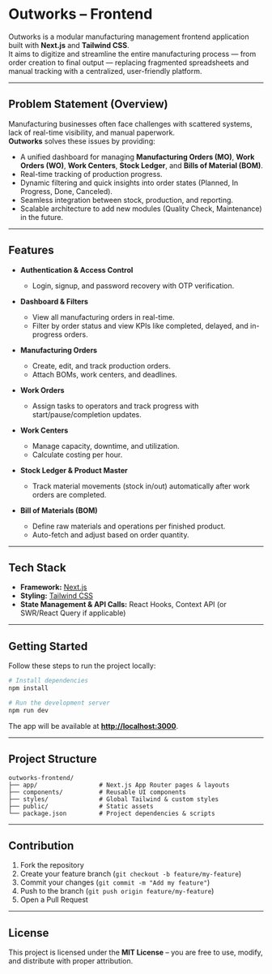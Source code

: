 # Outworks – Frontend

Outworks is a modular manufacturing management frontend application built with **Next.js** and **Tailwind CSS**.  
It aims to digitize and streamline the entire manufacturing process — from order creation to final output — replacing fragmented spreadsheets and manual tracking with a centralized, user-friendly platform.

---

## Problem Statement (Overview)

Manufacturing businesses often face challenges with scattered systems, lack of real-time visibility, and manual paperwork.  
**Outworks** solves these issues by providing:

- A unified dashboard for managing **Manufacturing Orders (MO)**, **Work Orders (WO)**, **Work Centers**, **Stock Ledger**, and **Bills of Material (BOM)**.
- Real-time tracking of production progress.
- Dynamic filtering and quick insights into order states (Planned, In Progress, Done, Canceled).
- Seamless integration between stock, production, and reporting.
- Scalable architecture to add new modules (Quality Check, Maintenance) in the future.

---

## Features

- **Authentication & Access Control**  
  - Login, signup, and password recovery with OTP verification.

- **Dashboard & Filters**  
  - View all manufacturing orders in real-time.  
  - Filter by order status and view KPIs like completed, delayed, and in-progress orders.

- **Manufacturing Orders**  
  - Create, edit, and track production orders.  
  - Attach BOMs, work centers, and deadlines.

- **Work Orders**  
  - Assign tasks to operators and track progress with start/pause/completion updates.

- **Work Centers**  
  - Manage capacity, downtime, and utilization.  
  - Calculate costing per hour.

- **Stock Ledger & Product Master**  
  - Track material movements (stock in/out) automatically after work orders are completed.

- **Bill of Materials (BOM)**  
  - Define raw materials and operations per finished product.  
  - Auto-fetch and adjust based on order quantity.

---

## Tech Stack

- **Framework:** [Next.js](https://nextjs.org/)
- **Styling:** [Tailwind CSS](https://tailwindcss.com/)
- **State Management & API Calls:** React Hooks, Context API (or SWR/React Query if applicable)

---

## Getting Started

Follow these steps to run the project locally:

```bash
# Install dependencies
npm install

# Run the development server
npm run dev
```

The app will be available at **[http://localhost:3000](http://localhost:3000)**.

---

## Project Structure

```
outworks-frontend/
├── app/                 # Next.js App Router pages & layouts
├── components/          # Reusable UI components
├── styles/              # Global Tailwind & custom styles
├── public/              # Static assets
└── package.json         # Project dependencies & scripts
```

---

## Contribution

1. Fork the repository  
2. Create your feature branch (`git checkout -b feature/my-feature`)  
3. Commit your changes (`git commit -m "Add my feature"`)  
4. Push to the branch (`git push origin feature/my-feature`)  
5. Open a Pull Request  

---

## License

This project is licensed under the **MIT License** – you are free to use, modify, and distribute with proper attribution.

